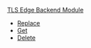 
[TLS Edge Backend Module](#api-tls-edge-backend-module)
- [Replace](#api-tls-edge-backend-module-replace)
- [Get](#api-tls-edge-backend-module-get)
- [Delete](#api-tls-edge-backend-module-delete)
